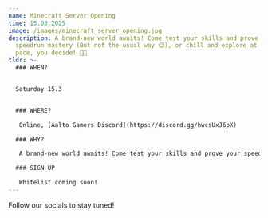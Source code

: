 ```yaml
---
name: Minecraft Server Opening
time: 15.03.2025
image: /images/minecraft_server_opening.jpg
description: A brand-new world awaits! Come test your skills and prove your
  speedrun mastery (But not the usual way 😉), or chill and explore at your own
  pace, you decide! 🏡✨
tldr: >-
  ### WHEN?


  Saturday 15.3


  ### WHERE?

   Online, [Aalto Gamers Discord](https://discord.gg/hwcsUxJ6pX)

  ### WHY?

   A brand-new world awaits! Come test your skills and prove your speedrun mastery (But not the usual way 😉), or chill and explore at your own pace, you decide! 🏡✨

  ### SIGN-UP

   Whitelist coming soon!
---
```

Follow our socials to stay tuned!
